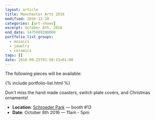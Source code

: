 ```yaml
---
layout: article
title: Manchester Arts 2016
modified: 2016-12-10
categories: [art-shows]
excerpt: October 8th, 2016
end_date: 1475989200000
portfolio_list_groups:
  - mosaics
  - jewelry
  - ceramics
tags: []
date: 2016-09-25T01:50:13+01:00
---
```


The following pieces will be available:

{% include portfolio-list.html %}

Don't miss the hand made coasters, switch plate covers, and Christmas ornaments!

* **Location**: [Schroeder Park](https://goo.gl/maps/7uuajmY1pUT2) — booth #13
* **Date**: October 8th 2016 — 11am - 5pm
